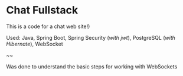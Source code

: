 ﻿# Chat Fullstack

This is a code for a chat web site!)

Used: Java, Spring Boot, Spring Security (*with jwt*), PostgreSQL (*with Hibernate*), WebSocket

~~

Was done to understand the basic steps for working with WebSockets

